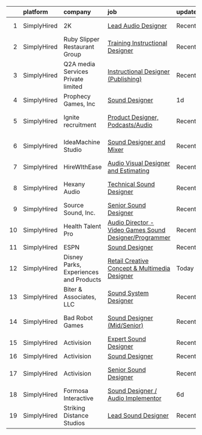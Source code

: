 

|    | platform    | company                                | job                                                                                                                                                               | update_time   | location                    |
|---:|:------------|:---------------------------------------|:------------------------------------------------------------------------------------------------------------------------------------------------------------------|:--------------|:----------------------------|
|  1 | SimplyHired | 2K                                     | [Lead Audio Designer](https://www.simplyhired.com/job/JVtN3tAn3m7_-VZDAy1tGYV7FX9q30grNECjBZzVfxDzzy0iDSNGpA?q=sound+designer)                                    | Recently      | San Mateo, CA               |
|  2 | SimplyHired | Ruby Slipper Restaurant Group          | [Training Instructional Designer](https://www.simplyhired.com/job/AsrzjvLvHDeSTn7bstTCkI78TtnEdti9XYFdkrkHV7hqnTsLE3rWnA?q=sound+designer)                        | Recently      | New Orleans, LA             |
|  3 | SimplyHired | Q2A media Services Private limited     | [Instructional Designer (Publishing)](https://www.simplyhired.com/job/tJu6VqZTyKjT6MUKgUAJwK-uAEBhq_DDBHsdIh1RtIWc41CcDwsJTw?q=sound+designer)                    | Recently      | Remote                      |
|  4 | SimplyHired | Prophecy Games, Inc                    | [Sound Designer](https://www.simplyhired.com/job/f9kBpxRyq9Y1ODHzWfQ_z1QWI-9R3dNPMjhn87YqiIXzsPTL5iKviA?q=sound+designer)                                         | 1d            | Alpharetta, GA              |
|  5 | SimplyHired | Ignite recruitment                     | [Product Designer, Podcasts/Audio](https://www.simplyhired.com/job/tYfL3Q4XsHO06LguZIPvcPDPghGHHnN0KPvAI5o9dZtSiZdIjgf8mQ?q=sound+designer)                       | Recently      | San Francisco, CA           |
|  6 | SimplyHired | IdeaMachine Studio                     | [Sound Designer and Mixer](https://www.simplyhired.com/job/3_cnKWbKCzfz8K406esix9aXeGkS2iLw6vp3jwYHfDLUWBO0TV9GDQ?q=sound+designer)                               | Recently      | San Francisco, CA           |
|  7 | SimplyHired | HireWIthEase                           | [Audio Visual Designer and Estimating](https://www.simplyhired.com/job/aqiBcBPDVQLAvLCg_4L-z2pUzRcKPYJmUoUAp49ivXDySgnqJLzV1w?q=sound+designer)                   | Recently      | Denver, CO                  |
|  8 | SimplyHired | Hexany Audio                           | [Technical Sound Designer](https://www.simplyhired.com/job/YvYGCfOpS8ziy3xFq15ekR0efXMWoiOZfAf4L1z0Y7Af-qrdcMBXhQ?q=sound+designer)                               | Recently      | Bell Gardens, CA            |
|  9 | SimplyHired | Source Sound, Inc.                     | [Senior Sound Designer](https://www.simplyhired.com/job/mw3datBFZnSnzm3SFniNFlYC60OHbjYX1kgvM61bk-lO-0QBaaabnQ?q=sound+designer)                                  | Recently      | Remote                      |
| 10 | SimplyHired | Health Talent Pro                      | [Audio Director - Video Games Sound Designer/Programmer](https://www.simplyhired.com/job/5lJDPn_gf6b8MQPkfKhczwVsmZWySpNYg2W66PGKBTJk8J4wf0epVw?q=sound+designer) | Recently      | Burbank, CA                 |
| 11 | SimplyHired | ESPN                                   | [Sound Designer](https://www.simplyhired.com/job/-pQTL77CSRSoogkAPIImoniIHQxPXM21wAqOE09JhGOiN3sPS6ZjRg?q=sound+designer)                                         | Recently      | Bristol, CT                 |
| 12 | SimplyHired | Disney Parks, Experiences and Products | [Retail Creative Concept & Multimedia Designer](https://www.simplyhired.com/job/Z2TSjDUgeEkUPIN24tUNIpzJSGCiYhDfc-Mm_zT9dapFWHt7IYnK6Q?q=sound+designer)          | Today         | Kissimmee, FL               |
| 13 | SimplyHired | Biter & Associates, LLC                | [Sound System Designer](https://www.simplyhired.com/job/pO5Sa53ShB-3jOChVp2NEPkLlNWMjCTpAprXs-rnPrOGsxdx0nYLpA?q=sound+designer)                                  | Recently      | Addison, TX                 |
| 14 | SimplyHired | Bad Robot Games                        | [Sound Designer (Mid/Senior)](https://www.simplyhired.com/job/5k7lNxd5mPx4SDP11_bQMCoaI3zXskx9LCyK6sAv6bc57TMyAoaPVQ?q=sound+designer)                            | Recently      | Santa Monica, CA            |
| 15 | SimplyHired | Activision                             | [Expert Sound Designer](https://www.simplyhired.com/job/Yfpk0_ozp-pri0tiP_F-iivzLOI4vhG4jJvQrWKZckgEqCRZA0v3eQ?q=sound+designer)                                  | Recently      | Foster City, CA             |
| 16 | SimplyHired | Activision                             | [Sound Designer](https://www.simplyhired.com/job/i7qlcqa6pP-srEpgyNNEjRvZmW5tDc8R6vUqXUq0hP94Ee2Cl5AgeQ?q=sound+designer)                                         | Recently      | Austin, TX                  |
| 17 | SimplyHired | Activision                             | [Senior Sound Designer](https://www.simplyhired.com/job/GjN19P9i1m5fp_ZalCRvboPB1-A0iV0UcQ2D6U2vOb0OEBwhucMIOQ?q=sound+designer)                                  | Recently      | Foster City, CA +1 location |
| 18 | SimplyHired | Formosa Interactive                    | [Sound Designer / Audio Implementor](https://www.simplyhired.com/job/X7IE8MZJiGT7qmWuVALZWSrQOBTPcuENpFN5YWn00Ui7R-A52vOhAg?q=sound+designer)                     | 6d            | Seattle, WA                 |
| 19 | SimplyHired | Striking Distance Studios              | [Lead Sound Designer](https://www.simplyhired.com/job/Fq_ko0u_Hl0JKnb0jRkZl7AfbcDlT6bfk2yvkV5Xqw907ylHkgn2Mg?q=sound+designer)                                    | Recently      | San Ramon, CA               |